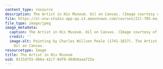 ```yaml
---
content_type: resource
description: The Artist in His Museum. Oil on Canvas. (Image courtesy of wikipedia.org.)
file: https://ol-ocw-studio-app-qa.s3.amazonaws.com/courses/21l-705-major-authors-americas-literary-scientists-fall-2010/0115d755d66a42c78df8d0db8aaaf25a_21l-705f10-th.jpg
file_type: image/jpeg
image_metadata:
  caption: The Artist in His Museum. Oil on Canvas. (Image courtesy of [wikipedia.org](http://upload.wikimedia.org/wikipedia/commons/c/c8/C_W_Peale_-_The_Artist_in_His_Museum.jpg).)
  credit: ''
  image-alt: Painting by Charles Willson Peale (1741-1827). The Artist in His Museum.
    Oil on Canvas.
resourcetype: Image
title: The Artist in His Museum
uid: 0115d755-d66a-42c7-8df8-d0db8aaaf25a
---
```

